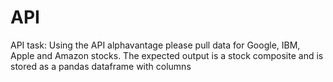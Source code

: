 # API
API
task:
Using the API alphavantage please pull data for Google, IBM, Apple and Amazon stocks. The expected output is a stock composite and is stored as a pandas dataframe with columns
